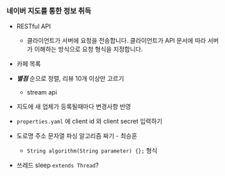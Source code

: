 ### 네이버 지도를 통한 정보 취득 

* RESTful API
   * 클라이언트가 서버에 요청을 전송합니다. 클라이언트가 API 문서에 따라 서버가 이해하는 방식으로 요청 형식을 지정합니다.  
* 카페 목록
* ***별점*** 순으로 정렬, 리뷰 10개 이상만 고르기
    * stream api  
* 지도에 새 업체가 등록될때마다 변경사항 반영
* `properties.yaml` 에 client id 와 client secret 입력하기
* 도로명 주소 문자열 파싱 알고리즘 짜기 - 최승훈
    * `String algorithm(String parameter) {};` 형식

* 쓰레드 sleep `extends Thread`?